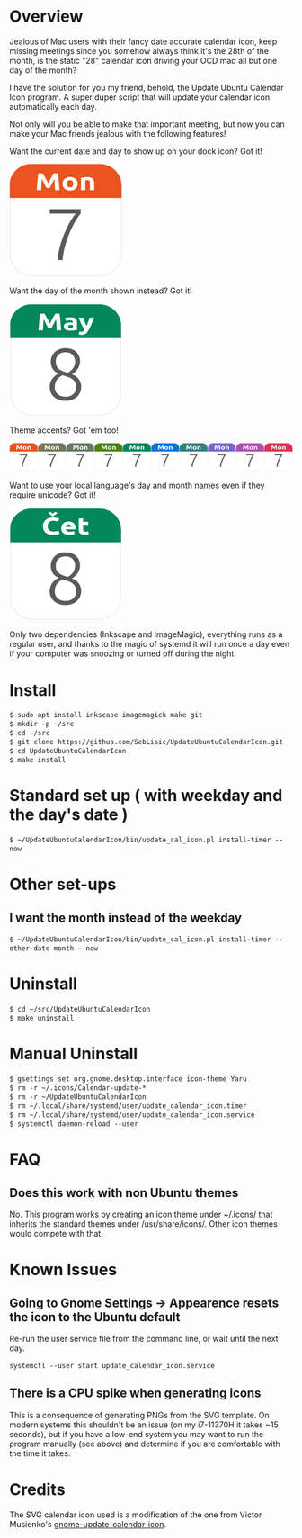 # Overview
Jealous of Mac users with their fancy date accurate calendar icon, keep missing meetings since you somehow always think it's the 28th of the month,
is the static "28" calendar icon driving your OCD mad all but one day of the month?

I have the solution for you my friend, behold, the Update Ubuntu Calendar Icon program. A super duper script that will update your calendar icon
automatically each day.

Not only will you be able to make that important meeting, but now you can make your Mac friends jealous with the following features!

Want the current date and day to show up on your dock icon? Got it!

![Calendar Icon](docs/images/example.png?raw=true "Calendar Icon")

Want the day of the month shown instead? Got it!

![Calendar Icon with Month](docs/images/month-ex.png?raw=true "Month")

Theme accents? Got 'em too!

![Calendar Icons with Accents](docs/images/accents-cal-800px.png?raw=true "Accents")

Want to use your local language's day and month names even if they require unicode? Got it! 

![Calendar Icons with Unicode](docs/images/unicode-ex.png?raw=true "Unicode")

Only two dependencies (Inkscape and ImageMagic), everything runs as a regular user, and thanks to the magic of systemd it will run once a day
even if your computer was snoozing or turned off during the night. 

# Install
```console
$ sudo apt install inkscape imagemagick make git
$ mkdir -p ~/src
$ cd ~/src
$ git clone https://github.com/SebLisic/UpdateUbuntuCalendarIcon.git
$ cd UpdateUbuntuCalendarIcon
$ make install
```
# Standard set up ( with weekday and the day's date )
```console
$ ~/UpdateUbuntuCalendarIcon/bin/update_cal_icon.pl install-timer --now
```

# Other set-ups

## I want the month instead of the weekday
```console
$ ~/UpdateUbuntuCalendarIcon/bin/update_cal_icon.pl install-timer --other-date month --now
```

# Uninstall
```console
$ cd ~/src/UpdateUbuntuCalendarIcon
$ make uninstall
```

# Manual Uninstall
```console
$ gsettings set org.gnome.desktop.interface icon-theme Yaru
$ rm -r ~/.icons/Calendar-update-*
$ rm -r ~/UpdateUbuntuCalendarIcon
$ rm ~/.local/share/systemd/user/update_calendar_icon.timer
$ rm ~/.local/share/systemd/user/update_calendar_icon.service
$ systemctl daemon-reload --user
```

# FAQ
## Does this work with non Ubuntu themes
No. This program works by creating an icon theme under ~/.icons/ that inherits the standard themes under /usr/share/icons/. Other icon themes would compete
with that.

# Known Issues
## Going to Gnome Settings -> Appearence resets the icon to the Ubuntu default
Re-run the user service file from the command line, or wait until the next day.
```console
systemctl --user start update_calendar_icon.service
```
## There is a CPU spike when generating icons
This is a consequence of generating PNGs from the SVG template. On modern systems this shouldn't be an issue (on my i7-11370H it takes ~15 seconds), but if you have a low-end system you may want to run the program manually (see above) and determine if you are comfortable with the time it takes.

# Credits
The SVG calendar icon used is a modification of the one from Victor Musienko's [gnome-update-calendar-icon](https://github.com/sdwvit/gnome-update-calendar-icon).
